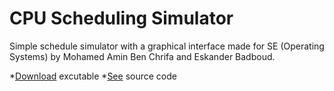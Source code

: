 # CPU Scheduling Simulator

Simple schedule simulator with a graphical interface made for SE (Operating Systems) by Mohamed Amin Ben Chrifa and Eskander Badboud.

 *[Download]() excutable
 *[See]() source code